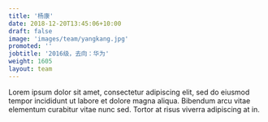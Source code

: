 ```yaml
---
title: '杨康'
date: 2018-12-20T13:45:06+10:00
draft: false
image: 'images/team/yangkang.jpg'
promoted: ''
jobtitle: '2016级，去向：华为'
weight: 1605
layout: team
---
```


Lorem ipsum dolor sit amet, consectetur adipiscing elit, sed do eiusmod tempor incididunt ut labore et dolore magna aliqua. Bibendum arcu vitae elementum curabitur vitae nunc sed. Tortor at risus viverra adipiscing at in.
